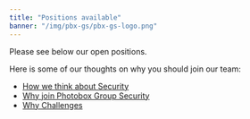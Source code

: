 ```yaml
---
title: "Positions available"
banner: "/img/pbx-gs/pbx-gs-logo.png"
---
```


Please see below our open positions.

Here is some of our thoughts on why you should join our team:

* [How we think about Security](/blog/2017/12/17/how-we-think-about-security/)
* [Why join Photobox Group Security](/blog/2017/12/11/why-join-photobox-group-security/)
* [Why Challenges](/blog/2017/12/11/why-challenges/)
